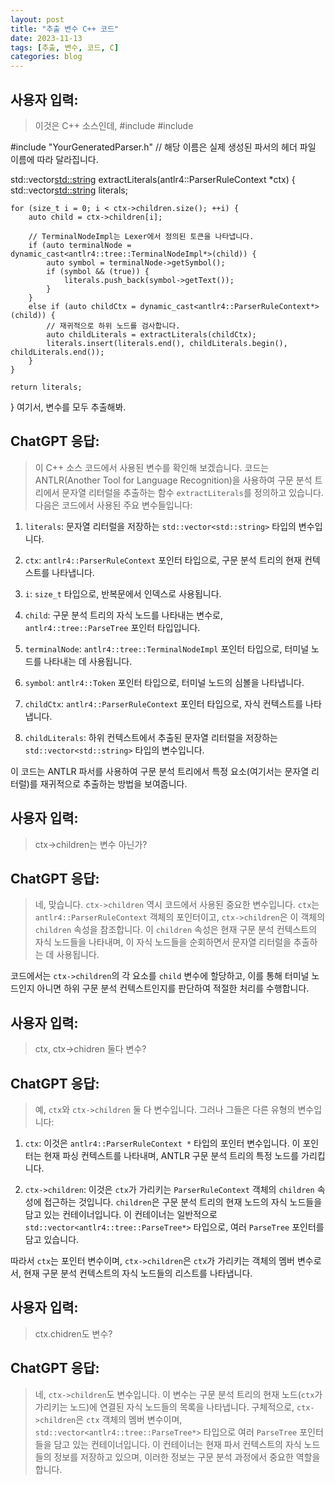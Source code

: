 ```yaml
---
layout: post
title: "추출 변수 C++ 코드"
date: 2023-11-13
tags: [추출, 변수, 코드, C]
categories: blog
---
```


## 사용자 입력:
> 이것은 C++ 소스인데, #include <vector>
#include <string>

#include "YourGeneratedParser.h"  // 해당 이름은 실제 생성된 파서의 헤더 파일 이름에 따라 달라집니다.

std::vector<std::string> extractLiterals(antlr4::ParserRuleContext *ctx) {
    std::vector<std::string> literals;

    for (size_t i = 0; i < ctx->children.size(); ++i) {
        auto child = ctx->children[i];

        // TerminalNodeImpl는 Lexer에서 정의된 토큰을 나타냅니다.
        if (auto terminalNode = dynamic_cast<antlr4::tree::TerminalNodeImpl*>(child)) {
            auto symbol = terminalNode->getSymbol();
            if (symbol && (true)) {
                literals.push_back(symbol->getText());
            }
        }
        else if (auto childCtx = dynamic_cast<antlr4::ParserRuleContext*>(child)) {
            // 재귀적으로 하위 노드를 검사합니다.
            auto childLiterals = extractLiterals(childCtx);
            literals.insert(literals.end(), childLiterals.begin(), childLiterals.end());
        }
    }

    return literals;
} 여기서, 변수를 모두 추출해봐.

## ChatGPT 응답:
> 이 C++ 소스 코드에서 사용된 변수를 확인해 보겠습니다. 코드는 ANTLR(Another Tool for Language Recognition)을 사용하여 구문 분석 트리에서 문자열 리터럴을 추출하는 함수 `extractLiterals`를 정의하고 있습니다. 다음은 코드에서 사용된 주요 변수들입니다:

1. `literals`: 문자열 리터럴을 저장하는 `std::vector<std::string>` 타입의 변수입니다.

2. `ctx`: `antlr4::ParserRuleContext` 포인터 타입으로, 구문 분석 트리의 현재 컨텍스트를 나타냅니다.

3. `i`: `size_t` 타입으로, 반복문에서 인덱스로 사용됩니다.

4. `child`: 구문 분석 트리의 자식 노드를 나타내는 변수로, `antlr4::tree::ParseTree` 포인터 타입입니다.

5. `terminalNode`: `antlr4::tree::TerminalNodeImpl` 포인터 타입으로, 터미널 노드를 나타내는 데 사용됩니다.

6. `symbol`: `antlr4::Token` 포인터 타입으로, 터미널 노드의 심볼을 나타냅니다.

7. `childCtx`: `antlr4::ParserRuleContext` 포인터 타입으로, 자식 컨텍스트를 나타냅니다.

8. `childLiterals`: 하위 컨텍스트에서 추출된 문자열 리터럴을 저장하는 `std::vector<std::string>` 타입의 변수입니다.

이 코드는 ANTLR 파서를 사용하여 구문 분석 트리에서 특정 요소(여기서는 문자열 리터럴)를 재귀적으로 추출하는 방법을 보여줍니다.

## 사용자 입력:
> ctx->children는 변수 아닌가?

## ChatGPT 응답:
> 네, 맞습니다. `ctx->children` 역시 코드에서 사용된 중요한 변수입니다. `ctx`는 `antlr4::ParserRuleContext` 객체의 포인터이고, `ctx->children`은 이 객체의 `children` 속성을 참조합니다. 이 `children` 속성은 현재 구문 분석 컨텍스트의 자식 노드들을 나타내며, 이 자식 노드들을 순회하면서 문자열 리터럴을 추출하는 데 사용됩니다. 

코드에서는 `ctx->children`의 각 요소를 `child` 변수에 할당하고, 이를 통해 터미널 노드인지 아니면 하위 구문 분석 컨텍스트인지를 판단하여 적절한 처리를 수행합니다.

## 사용자 입력:
> ctx, ctx->chidren 둘다 변수?

## ChatGPT 응답:
> 예, `ctx`와 `ctx->children` 둘 다 변수입니다. 그러나 그들은 다른 유형의 변수입니다:

1. `ctx`: 이것은 `antlr4::ParserRuleContext *` 타입의 포인터 변수입니다. 이 포인터는 현재 파싱 컨텍스트를 나타내며, ANTLR 구문 분석 트리의 특정 노드를 가리킵니다.

2. `ctx->children`: 이것은 `ctx`가 가리키는 `ParserRuleContext` 객체의 `children` 속성에 접근하는 것입니다. `children`은 구문 분석 트리의 현재 노드의 자식 노드들을 담고 있는 컨테이너입니다. 이 컨테이너는 일반적으로 `std::vector<antlr4::tree::ParseTree*>` 타입으로, 여러 `ParseTree` 포인터를 담고 있습니다.

따라서 `ctx`는 포인터 변수이며, `ctx->children`은 `ctx`가 가리키는 객체의 멤버 변수로서, 현재 구문 분석 컨텍스트의 자식 노드들의 리스트를 나타냅니다.

## 사용자 입력:
> ctx.chidren도 변수?

## ChatGPT 응답:
> 네, `ctx->children`도 변수입니다. 이 변수는 구문 분석 트리의 현재 노드(`ctx`가 가리키는 노드)에 연결된 자식 노드들의 목록을 나타냅니다. 구체적으로, `ctx->children`은 `ctx` 객체의 멤버 변수이며, `std::vector<antlr4::tree::ParseTree*>` 타입으로 여러 `ParseTree` 포인터들을 담고 있는 컨테이너입니다. 이 컨테이너는 현재 파서 컨텍스트의 자식 노드들의 정보를 저장하고 있으며, 이러한 정보는 구문 분석 과정에서 중요한 역할을 합니다.

